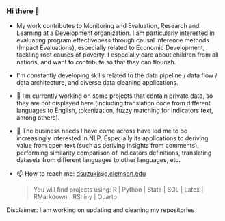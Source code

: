 ### Hi there 👋

- My work contributes to Monitoring and Evaluation, Research and Learning at a Development organization. I am particularly interested in evaluating program effectiveness through causal inference methods (Impact Evaluations), especially related to Economic Development, tackling root causes of poverty. I especially care about children from all nations, and want to contribute so that they can flourish.
- I'm constantly developing skills related to the data pipeline / data flow / data architecture, and diverse data cleaning applications. 
  
- 🔭 I’m currently working on some projects that contain private data, so they are not displayed here (including translation code from different languages to English, tokenization, fuzzy matching for Indicators text, among others).
- 🌱 The business needs I have come across have led me to be increasingly interested in NLP. Especially its applications to deriving value from open text (such as deriving insights from comments), performing similarity comparison of Indicators definitions, translating datasets from different languages to other languages, etc.

- 📫 How to reach me: dsuzuki@g.clemson.edu

  > You will find projects using:
  > R | Python | Stata | SQL | Latex | RMarkdown | RShiny | Quarto


Disclaimer: I am working on updating and cleaning my repositories
<!--
**dorissuzukiesmerio/dorissuzukiesmerio** is a ✨ _special_ ✨ repository because its `README.md` (this file) appears on your GitHub profile.


<div>

  <img src="https://github.com/devicons/devicon/blob/master/icons/git/git-original-wordmark.svg" title="Git" **alt="Git" width="40" height="40"/>
</div>
